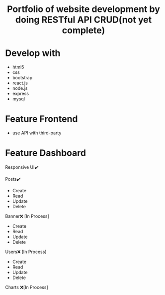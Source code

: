 <h1 align="center">Portfolio of website development by doing RESTful API CRUD(not yet complete)</h1>

# Develop with
- html5
- css
- bootstrap
- react.js
- node.js
- express
- mysql

# Feature Frontend
- use API with third-party

# Feature Dashboard
Responsive UI:heavy_check_mark:

Posts:heavy_check_mark:
  - Create
  - Read
  - Update
  - Delete
  
Banner:x: [In Process]
  - Create
  - Read
  - Update
  - Delete
  
Users:x: [In Process]
  - Create
  - Read
  - Update
  - Delete
  
Charts :x:[In Process]

